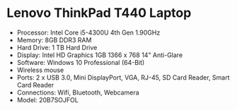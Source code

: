 # Lenovo ThinkPad T440 Laptop

- Processor: Intel Core i5-4300U 4th Gen 1.90GHz
- Memory: 8GB DDR3 RAM
- Hard Drive: 1 TB Hard Drive
- Display: Intel HD Graphics 1GB 1366 x 768 14" Anti-Glare
- Software: Windows 10 Professional (64-Bit)
- Wireless mouse
- Ports: 2 x USB 3.0, Mini DisplayPort, VGA, RJ-45, SD Card Reader, Smart Card Reader
- Connections: Wifi, Bluetooth, Webcamera
- Model: 20B7SOJFOL
